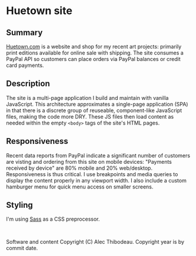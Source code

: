 # Huetown site

## Summary

[Huetown.com](https://alecthibodeau.com) is a website and shop for my recent art projects: primarily print editions available for online sale with shipping. The site consumes a PayPal API so customers can place orders via PayPal balances or credit card payments.

## Description

The site is a multi-page application I build and maintain with vanilla JavaScript. This architecture approximates a single-page application (SPA) in that there is a discrete group of reuseable, component-like JavaScript files, making the code more DRY. These JS files then load content as needed within the empty `<body>` tags of the site's HTML pages.

## Responsiveness

Recent data reports from PayPal indicate a significant number of customers are visting and ordering from this site on mobile devices: "Payments received by device" are 80% mobile and 20% web/desktop. Responsiveness is thus critical. I use breakpoints and media queries to display the content properly in any viewport width. I also include a custom hamburger menu for quick menu access on smaller screens.

## Styling

I'm using [Sass](https://sass-lang.com) as a CSS preprocessor.

<br>

Software and content Copyright (C) Alec Thibodeau.
Copyright year is by commit date.
